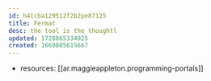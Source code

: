 ```yaml
---
id: h4tcba129512f2b2pe87125
title: Fermat
desc: the tool is the thoughtl
updated: 1728865334925
created: 1669805615667
---
```



- resources:  [[ar.maggieappleton.programming-portals]]